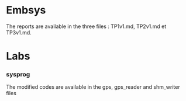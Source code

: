 # Embsys

The reports are available in the three files : TP1v1.md, TP2v1.md et TP3v1.md.

# Labs

### sysprog

The modified codes are available in the gps, gps_reader and shm_writer files 
